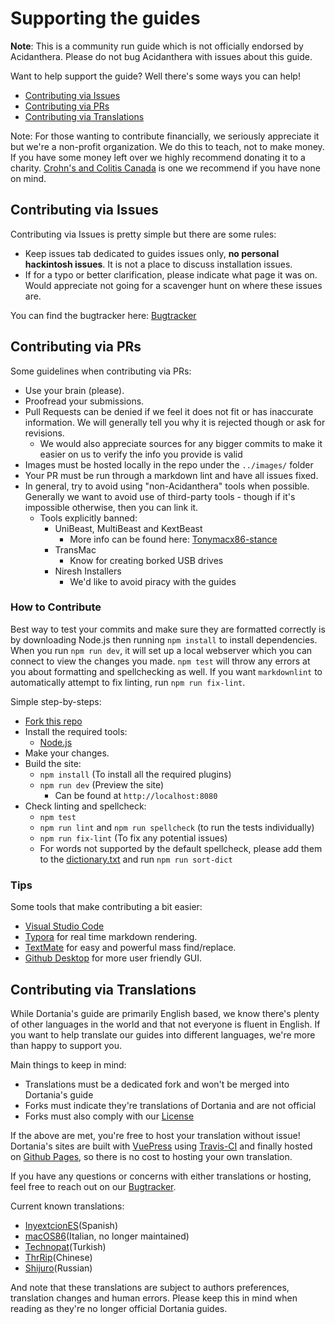 # Supporting the guides

**Note**: This is a community run guide which is not officially endorsed by Acidanthera. Please do not bug Acidanthera with issues about this guide.

Want to help support the guide? Well there's some ways you can help!

* [Contributing via Issues](#contributing-via-issues)
* [Contributing via PRs](#contributing-via-prs)
* [Contributing via Translations](#contributing-via-translations)

Note: For those wanting to contribute financially, we seriously appreciate it but we're a non-profit organization. We do this to teach, not to make money. If you have some money left over we highly recommend donating it to a charity. [Crohn's and Colitis Canada](https://crohnsandcolitis.donorportal.ca/Donation/DonationDetails.aspx?L=en-CA&G=159&F=1097&T=GENER) is one we recommend if you have none on mind.

## Contributing via Issues

 Contributing via Issues is pretty simple but there are some rules:

* Keep issues tab dedicated to guides issues only, **no personal hackintosh issues**. It is not a place to discuss installation issues.
* If for a typo or better clarification, please indicate what page it was on. Would appreciate not going for a scavenger hunt on where these issues are.

You can find the bugtracker here: [Bugtracker](https://github.com/dortania/bugtracker)

## Contributing via PRs

Some guidelines when contributing via PRs:

* Use your brain (please).
* Proofread your submissions.
* Pull Requests can be denied if we feel it does not fit or has inaccurate information. We will generally tell you why it is rejected though or ask for revisions.
  * We would also appreciate sources for any bigger commits to make it easier on us to verify the info you provide is valid
* Images must be hosted locally in the repo under the `../images/` folder
* Your PR must be run through a markdown lint and have all issues fixed.
* In general, try to avoid using "non-Acidanthera" tools when possible. Generally we want to avoid use of third-party tools  - though if it's impossible otherwise, then you can link it.
  * Tools explicitly banned:
    * UniBeast, MultiBeast and KextBeast
      * More info can be found here: [Tonymacx86-stance](https://github.com/khronokernel/Tonymcx86-stance)
    * TransMac
      * Know for creating borked USB drives
    * Niresh Installers
      * We'd like to avoid piracy with the guides

### How to Contribute

Best way to test your commits and make sure they are formatted correctly is by downloading Node.js then running `npm install` to install dependencies. When you run `npm run dev`, it will set up a local webserver which you can connect to view the changes you made. `npm test` will throw any errors at you about formatting and spellchecking as well. If you want `markdownlint` to automatically attempt to fix linting, run `npm run fix-lint`.

Simple step-by-steps:

* [Fork this repo](https://github.com/dortania/OpenCore-Install-Guide/fork/)
* Install the required tools:
  * [Node.js](https://nodejs.org/)
* Make your changes.
* Build the site:
  * `npm install` (To install all the required plugins)
  * `npm run dev` (Preview the site)
    * Can be found at `http://localhost:8080`
* Check linting and spellcheck:
  * `npm test`
  * `npm run lint` and `npm run spellcheck` (to run the tests individually)
  * `npm run fix-lint` (To fix any potential issues)
  * For words not supported by the default spellcheck, please add them to the [dictionary.txt](./dictionary/dictionary.txt) and run `npm run sort-dict`

### Tips

Some tools that make contributing a bit easier:

* [Visual Studio Code](https://code.visualstudio.com)
* [Typora](https://typora.io) for real time markdown rendering.
* [TextMate](https://macromates.com) for easy and powerful mass find/replace.
* [Github Desktop](https://desktop.github.com) for more user friendly GUI.

## Contributing via Translations

While Dortania's guide are primarily English based, we know there's plenty of other languages in the world and that not everyone is fluent in English. If you want to help translate our guides into different languages, we're more than happy to support you.

Main things to keep in mind:

* Translations must be a dedicated fork and won't be merged into Dortania's guide
* Forks must indicate they're translations of Dortania and are not official
* Forks must also comply with our [License](LICENSE.md)

If the above are met, you're free to host your translation without issue! Dortania's sites are built with [VuePress](https://vuepress.vuejs.org) using [Travis-CI](https://travis-ci.org) and finally hosted on [Github Pages](https://pages.github.com), so there is no cost to hosting your own translation.

If you have any questions or concerns with either translations or hosting, feel free to reach out on our [Bugtracker](https://github.com/dortania/bugtracker).

Current known translations:

* [InyextcionES](https://github.com/InyextcionES/OpenCore-Install-Guide)(Spanish)
* [macOS86](https://macos86.gitbook.io/guida-opencore/)(Italian, no longer maintained)
* [Technopat](https://www.technopat.net/sosyal/konu/opencore-ile-macos-kurulum-rehberi.963661/)(Turkish)
* [ThrRip](https://github.com/ThrRip/OpenCore-Install-Guide)(Chinese)
* [Shijuro](https://github.com/shijuro/OpenCore-Install-Guide)(Russian)

And note that these translations are subject to authors preferences, translation changes and human errors. Please keep this in mind when reading as they're no longer official Dortania guides.
